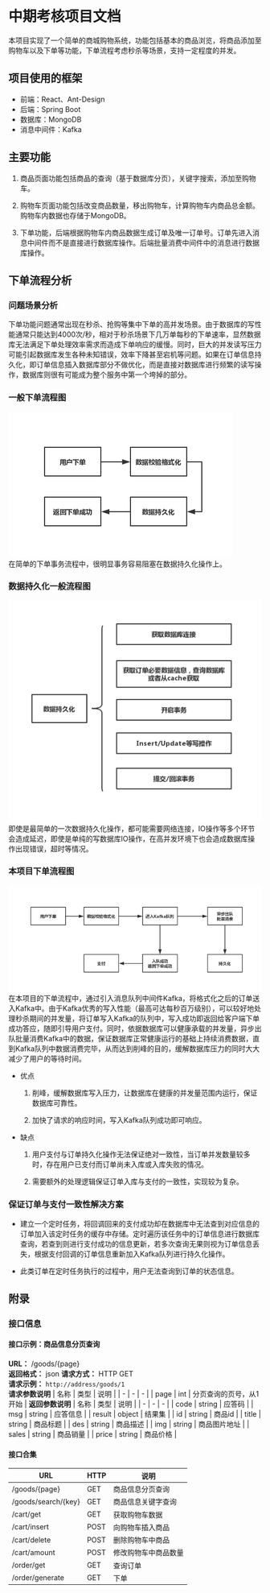 中期考核项目文档
==============

本项目实现了一个简单的商城购物系统，功能包括基本的商品浏览，将商品添加至购物车以及下单等功能，下单流程考虑秒杀等场景，支持一定程度的并发。

项目使用的框架
------------

* 前端：React、Ant-Design
* 后端：Spring Boot
* 数据库：MongoDB
* 消息中间件：Kafka

主要功能
-------

1. 商品页面功能包括商品的查询（基于数据库分页），关键字搜索，添加至购物车。

2. 购物车页面功能包括改变商品数量，移出购物车，计算购物车内商品总金额。购物车内数据也存储于MongoDB。

3. 下单功能，后端根据购物车内商品数据生成订单及唯一订单号。订单先进入消息中间件而不是直接进行数据库操作。后端批量消费中间件中的消息进行数据库操作。

下单流程分析
----------

### 问题场景分析 ###

下单功能问题通常出现在秒杀、抢购等集中下单的高并发场景。由于数据库的写性能通常只能达到4000次/秒，相对于秒杀场景下几万单每秒的下单速率，显然数据库无法满足下单处理效率需求而造成下单响应的缓慢。同时，巨大的并发读写压力可能引起数据库发生各种未知错误，效率下降甚至宕机等问题。如果在订单信息持久化，即订单信息插入数据库部分不做优化，而是直接对数据库进行频繁的读写操作，数据库则很有可能成为整个服务中第一个垮掉的部分。

### 一般下单流程图 ###

![normal](./pics/normal.jpg)  
在简单的下单事务流程中，很明显事务容易阻塞在数据持久化操作上。

### 数据持久化一般流程图 ###

![data](./pics/data.jpg)  
即使是最简单的一次数据持久化操作，都可能需要网络连接，IO操作等多个环节会造成延迟，即使是单纯的写数据库IO操作，在高并发环境下也会造成数据库操作出现错误，超时等情况。

### 本项目下单流程图 ###

![order](./pics/order.jpg)  
在本项目的下单流程中，通过引入消息队列中间件Kafka，将格式化之后的订单送入Kafka中。由于Kafka优秀的写入性能（最高可达每秒百万级别），可以较好地处理秒杀期间的并发量，将订单写入Kafka的队列中，写入成功即返回给客户端下单成功答应，随即引导用户支付。同时，依据数据库可以健康承载的并发量，异步出队批量消费Kafka中的数据，保证数据库正常健康运行的基础上持续消费数据，直到Kafka队列中数据消费完毕，从而达到削峰的目的，缓解数据库压力的同时大大减少了用户的等待时间。

* 优点
  1. 削峰，缓解数据库写入压力，让数据库在健康的并发量范围内运行，保证数据库可靠性。

  2. 加快了请求的响应时间，写入Kafka队列成功即可响应。

* 缺点
  1. 用户支付与订单持久化操作无法保证绝对一致性，当订单并发数量较多时，存在用户已支付而订单尚未入库或入库失败的情况。

  2. 需要额外的处理逻辑保证订单入库与支付的一致性，实现较为复杂。

### 保证订单与支付一致性解决方案 ###

* 建立一个定时任务，将回调回来的支付成功却在数据库中无法查到对应信息的订单加入该定时任务的缓存中存储。定时遍历该任务中的订单信息进行数据库查询，若查到则进行支付成功的信息更新，若多次查询无果则视为订单信息丢失，根据支付回调的订单信息重新加入Kafka队列进行持久化操作。

* 此类订单在定时任务执行的过程中，用户无法查询到订单的状态信息。

附录
----

### 接口信息 ###

#### 接口示例：商品信息分页查询 ####

**URL：** /goods/{page}  
**返回格式：** json
**请求方式：** HTTP GET  
**请求示例：** `http://address/goods/1`  
**请求参数说明**
| 名称 | 类型 | 说明 |
| - | - | - |
| page | int | 分页查询的页号，从1开始 |
**返回参数说明**
| 名称    | 类型   | 说明         |
| -      | -      | -           |
| code   | string | 应答码       |
| msg    | string | 应答信息     |
| result | object | 结果集       |
| id     | string | 商品id       |
| title  | string | 商品标题     |
| des    | string | 商品描述     |
| img    | string | 商品图片地址  |
| sales  | string | 商品销量     |
| price  | string | 商品价格     |

#### 接口合集 ####

| URL | HTTP | 说明 |
| - | - | - |
| /goods/{page} | GET | 商品信息分页查询 |
| /goods/search/{key} | GET | 商品信息关键字查询 |
| /cart/get | GET | 获取购物车数据 |
| /cart/insert | POST | 向购物车插入商品 |
| /cart/delete | POST | 删除购物车中商品 |
| /cart/amount | POST | 修改购物车中商品数量 |
| /order/get | GET | 查询订单 |
| /order/generate | GET | 下单 |
